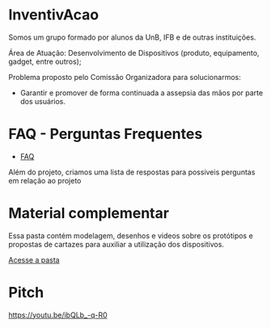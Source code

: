 # InventivAcao

Somos um grupo formado por alunos da UnB, IFB e de outras instituições.

Área de Atuação: Desenvolvimento de Dispositivos (produto, equipamento, gadget, entre outros);

Problema proposto pelo Comissão Organizadora para solucionarmos:
          
* Garantir e promover de forma continuada a assepsia das mãos por parte dos usuários.
          
# FAQ - Perguntas Frequentes

* [FAQ](./docs/FAQPerguntasFrequentes.pdf)

Além do projeto, criamos uma lista de respostas para possiveis perguntas em relação ao projeto

# Material complementar 

Essa pasta contém modelagem, desenhos e videos sobre os protótipos e propostas de cartazes para auxiliar a utilização dos dispositivos. 

[Acesse a pasta](./docs/Material-complementar/)

# Pitch 

https://youtu.be/ibQLb_-q-R0 

